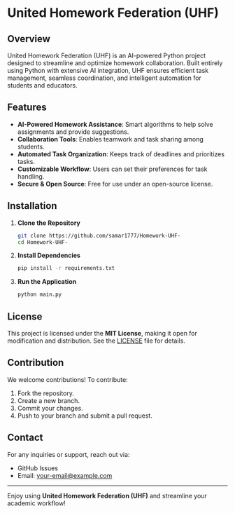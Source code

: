 # United Homework Federation (UHF)

## Overview
United Homework Federation (UHF) is an AI-powered Python project designed to streamline and optimize homework collaboration. Built entirely using Python with extensive AI integration, UHF ensures efficient task management, seamless coordination, and intelligent automation for students and educators.

## Features
- **AI-Powered Homework Assistance**: Smart algorithms to help solve assignments and provide suggestions.
- **Collaboration Tools**: Enables teamwork and task sharing among students.
- **Automated Task Organization**: Keeps track of deadlines and prioritizes tasks.
- **Customizable Workflow**: Users can set their preferences for task handling.
- **Secure & Open Source**: Free for use under an open-source license.

## Installation
1. **Clone the Repository**
   ```sh
   git clone https://github.com/samar1777/Homework-UHF-
   cd Homework-UHF-
   ```
2. **Install Dependencies**
   ```sh
   pip install -r requirements.txt
   ```
3. **Run the Application**
   ```sh
   python main.py
   ```

## License
This project is licensed under the **MIT License**, making it open for modification and distribution. See the [LICENSE](LICENSE) file for details.

## Contribution
We welcome contributions! To contribute:
1. Fork the repository.
2. Create a new branch.
3. Commit your changes.
4. Push to your branch and submit a pull request.

## Contact
For any inquiries or support, reach out via:
- GitHub Issues
- Email: your-email@example.com

---

Enjoy using **United Homework Federation (UHF)** and streamline your academic workflow!

